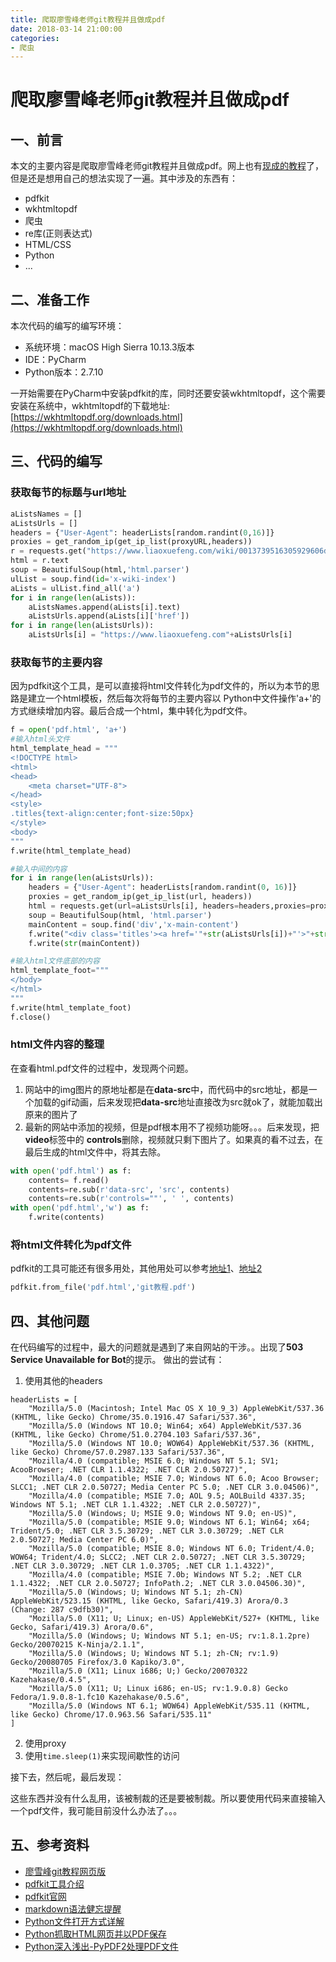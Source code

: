 ```yaml
---
title: 爬取廖雪峰老师git教程并且做成pdf
date: 2018-03-14 21:00:00
categories:
- 爬虫
---
```

# 爬取廖雪峰老师git教程并且做成pdf

## 一、前言
本文的主要内容是爬取廖雪峰老师git教程并且做成pdf。网上也有[现成的教程](http://blog.csdn.net/shenwanjiang111/article/details/68925569)了，但是还是想用自己的想法实现了一遍。其中涉及的东西有：
- pdfkit
- wkhtmltopdf
- 爬虫
- re库(正则表达式)
- HTML/CSS
- Python
- ...

## 二、准备工作
本次代码的编写的编写环境：
- 系统环境：macOS High Sierra 10.13.3版本
- IDE：PyCharm
- Python版本：2.7.10

一开始需要在PyCharm中安装pdfkit的库，同时还要安装wkhtmltopdf，这个需要安装在系统中，wkhtmltopdf的下载地址:[https://wkhtmltopdf.org/downloads.html](https://wkhtmltopdf.org/downloads.html)

## 三、代码的编写

### 获取每节的标题与url地址
```Python
aListsNames = []
aListsUrls = []
headers = {"User-Agent": headerLists[random.randint(0,16)]}
proxies = get_random_ip(get_ip_list(proxyURL,headers))
r = requests.get("https://www.liaoxuefeng.com/wiki/0013739516305929606dd18361248578c67b8067c8c017b000",headers=headers,proxies=proxies)
html = r.text
soup = BeautifulSoup(html,'html.parser')
ulList = soup.find(id='x-wiki-index')
aLists = ulList.find_all('a')
for i in range(len(aLists)):
    aListsNames.append(aLists[i].text)
    aListsUrls.append(aLists[i]['href'])
for i in range(len(aListsUrls)):
    aListsUrls[i] = "https://www.liaoxuefeng.com"+aListsUrls[i]
```

### 获取每节的主要内容
因为pdfkit这个工具，是可以直接将html文件转化为pdf文件的，所以为本节的思路是建立一个html模板，然后每次将每节的主要内容以 Python中文件操作'a+'的方式继续增加内容。最后合成一个html，集中转化为pdf文件。

```Python
f = open('pdf.html', 'a+')
#输入html头文件
html_template_head = """
<!DOCTYPE html>
<html>
<head>
    <meta charset="UTF-8">
</head>
<style>
.titles{text-align:center;font-size:50px}
</style>
<body>
"""
f.write(html_template_head)

#输入中间的内容
for i in range(len(aListsUrls)):
    headers = {"User-Agent": headerLists[random.randint(0, 16)]}
    proxies = get_random_ip(get_ip_list(url, headers))
    html = requests.get(url=aListsUrls[i], headers=headers,proxies=proxies).text
    soup = BeautifulSoup(html, 'html.parser')
    mainContent = soup.find('div','x-main-content')
    f.write("<div class='titles'><a href='"+str(aListsUrls[i])+"'>"+str(aListsNames[i])+"</a></div>")
    f.write(str(mainContent))

#输入html文件底部的内容
html_template_foot="""
</body>
</html>
"""
f.write(html_template_foot)
f.close()
```

### html文件内容的整理
在查看html.pdf文件的过程中，发现两个问题。
1. 网站中的img图片的原地址都是在**data-src**中，而代码中的src地址，都是一个加载的gif动画，后来发现把**data-src**地址直接改为src就ok了，就能加载出原来的图片了
2. 最新的网站中添加的视频，但是pdf根本用不了视频功能呀。。。后来发现，把**video**标签中的
**controls**删除，视频就只剩下图片了。如果真的看不过去，在最后生成的html文件中，将其去除。
```Python
with open('pdf.html') as f:
    contents= f.read()
    contents=re.sub(r'data-src', 'src', contents)
    contents=re.sub(r'controls=""', ' ', contents)
with open('pdf.html','w') as f:
    f.write(contents)
```

### 将html文件转化为pdf文件
pdfkit的工具可能还有很多用处，其他用处可以参考[地址1](http://blog.csdn.net/shenwanjiang111/article/details/68925569)、[地址2](http://pdfkit.org)
```Python
pdfkit.from_file('pdf.html','git教程.pdf')
```

## 四、其他问题
在代码编写的过程中，最大的问题就是遇到了来自网站的干涉。。出现了**503 Service Unavailable for Bot**的提示。
做出的尝试有：
1. 使用其他的headers
```
headerLists = [
    "Mozilla/5.0 (Macintosh; Intel Mac OS X 10_9_3) AppleWebKit/537.36 (KHTML, like Gecko) Chrome/35.0.1916.47 Safari/537.36",
    "Mozilla/5.0 (Windows NT 10.0; Win64; x64) AppleWebKit/537.36 (KHTML, like Gecko) Chrome/51.0.2704.103 Safari/537.36",
    "Mozilla/5.0 (Windows NT 10.0; WOW64) AppleWebKit/537.36 (KHTML, like Gecko) Chrome/57.0.2987.133 Safari/537.36",
    "Mozilla/4.0 (compatible; MSIE 6.0; Windows NT 5.1; SV1; AcooBrowser; .NET CLR 1.1.4322; .NET CLR 2.0.50727)",
    "Mozilla/4.0 (compatible; MSIE 7.0; Windows NT 6.0; Acoo Browser; SLCC1; .NET CLR 2.0.50727; Media Center PC 5.0; .NET CLR 3.0.04506)",
    "Mozilla/4.0 (compatible; MSIE 7.0; AOL 9.5; AOLBuild 4337.35; Windows NT 5.1; .NET CLR 1.1.4322; .NET CLR 2.0.50727)",
    "Mozilla/5.0 (Windows; U; MSIE 9.0; Windows NT 9.0; en-US)",
    "Mozilla/5.0 (compatible; MSIE 9.0; Windows NT 6.1; Win64; x64; Trident/5.0; .NET CLR 3.5.30729; .NET CLR 3.0.30729; .NET CLR 2.0.50727; Media Center PC 6.0)",
    "Mozilla/5.0 (compatible; MSIE 8.0; Windows NT 6.0; Trident/4.0; WOW64; Trident/4.0; SLCC2; .NET CLR 2.0.50727; .NET CLR 3.5.30729; .NET CLR 3.0.30729; .NET CLR 1.0.3705; .NET CLR 1.1.4322)",
    "Mozilla/4.0 (compatible; MSIE 7.0b; Windows NT 5.2; .NET CLR 1.1.4322; .NET CLR 2.0.50727; InfoPath.2; .NET CLR 3.0.04506.30)",
    "Mozilla/5.0 (Windows; U; Windows NT 5.1; zh-CN) AppleWebKit/523.15 (KHTML, like Gecko, Safari/419.3) Arora/0.3 (Change: 287 c9dfb30)",
    "Mozilla/5.0 (X11; U; Linux; en-US) AppleWebKit/527+ (KHTML, like Gecko, Safari/419.3) Arora/0.6",
    "Mozilla/5.0 (Windows; U; Windows NT 5.1; en-US; rv:1.8.1.2pre) Gecko/20070215 K-Ninja/2.1.1",
    "Mozilla/5.0 (Windows; U; Windows NT 5.1; zh-CN; rv:1.9) Gecko/20080705 Firefox/3.0 Kapiko/3.0",
    "Mozilla/5.0 (X11; Linux i686; U;) Gecko/20070322 Kazehakase/0.4.5",
    "Mozilla/5.0 (X11; U; Linux i686; en-US; rv:1.9.0.8) Gecko Fedora/1.9.0.8-1.fc10 Kazehakase/0.5.6",
    "Mozilla/5.0 (Windows NT 6.1; WOW64) AppleWebKit/535.11 (KHTML, like Gecko) Chrome/17.0.963.56 Safari/535.11"
]
```
2. 使用proxy
3. 使用`time.sleep(1)`来实现间歇性的访问

接下去，然后呢，最后发现：

这些东西并没有什么乱用，该被制裁的还是要被制裁。所以要使用代码来直接输入一个pdf文件，我可能目前没什么办法了。。。


## 五、参考资料
- [廖雪峰git教程网页版](https://www.liaoxuefeng.com/wiki/0013739516305929606dd18361248578c67b8067c8c017b000)
- [pdfkit工具介绍](http://blog.csdn.net/shenwanjiang111/article/details/68925569)
- [pdfkit官网](http://pdfkit.org)
- [markdown语法健忘提醒](http://blog.csdn.net/witnessai1/article/details/52551362)
- [Python文件打开方式详解](http://blog.csdn.net/ztf312/article/details/47259805)
- [Python抓取HTML网页并以PDF保存](http://blog.csdn.net/hubaoquanu/article/details/66973149)
- [Python深入浅出-PyPDF2处理PDF文件](http://blog.csdn.net/xingxtao/article/details/79056341)
